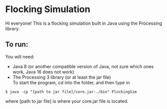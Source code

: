 # Flocking Simulation
Hi everyone!
This is a flocking simulation built in Java using the Processing library.
## To run:
You will need:
* Java 8 (or another compatible version of Java, not sure which ones work, Java 16 does not work)
* The Processing 3 library (or at least the jar file)\
To start the program, cd into the folder, and then type in
```shell
$ java -cp "[path to jar file]/core.jar:./bin" FlockingSim
```
where [path to jar file] is where your core.jar file is located.
